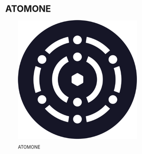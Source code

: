 # ATOMONE

<figure><img src="../../../Docs/.gitbook/assets/atomone.png" alt="" width="375"><figcaption><p>ATOMONE</p></figcaption></figure>
